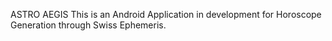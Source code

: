 ASTRO AEGIS
This is an Android Application in development for Horoscope Generation through Swiss Ephemeris.
